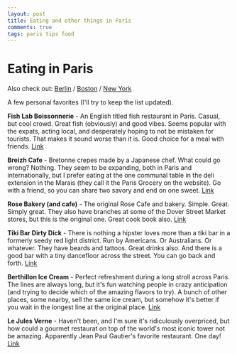 ```yaml
---
layout: post
title: Eating and other things in Paris
comments: true
tags: paris tips food
---
```

# Eating in Paris

Also check out: [Berlin](http://1l2p.net/2014/06/06/Eating-in-Berlin.html) / [Boston](/2014/07/29/Boston-Tips.html) / [New York](/2015/06/15/Eating-in-NYC.html)

A few personal favorites (I'll try to keep the list updated).

**Fish Lab Boissonnerie** - An English titled fish restaurant in Paris. Casual, but cool crowd. Great fish (obviously) and good vibes. Seems popular with the expats, acting local, and desperately hoping to not be mistaken for tourists. That makes it sound worse than it is. Good choice for a meal with friends. [Link](https://www.facebook.com/Fish-La-Boissonnerie-156620904372928/)

**Breizh Cafe** - Bretonne crepes made by a Japanese chef. What could go wrong? Nothing. They seem to be expanding, both in Paris and internationally, but I prefer eating at the one communal table in the deli extension in the Marais (they call it the Paris Grocery on the website). Go with a friend, so you can share two savory and end on one sweet. [Link](http://breizhcafe.com/en/)

**Rose Bakery (and cafe)** - The original Rose Cafe and bakery. Simple. Great. Simply great. They also have branches at some of the Dover Street Market stores, but this is the original one. Great cook book also. [Link](https://www.facebook.com/pages/Rose-Bakery/164385533573542)

**Tiki Bar Dirty Dick** - There is nothing a hipster loves more than a tiki bar in a formerly seedy red light district. Run by Americans. Or Australians. Or whatever. They have beards and tattoos. Great drinks also. And there is a good bar with a tiny dancefloor across the street. You can go back and forth. [Link](http://www.lephysionomiste.fr/bar/dirty-dick/)

**Berthillon Ice Cream** - Perfect refreshment during a long stroll across Paris. The lines are always long, but it's fun watching people in crazy anticipation (and trying to decide which of the amazing flavors to try). A bunch of other places, some nearby, sell the same ice cream, but somehow it's better if you wait in the longest line at the original place. [Link](http://www.berthillon.fr/)

**Le Jules Verne** - Haven't been, and I'm sure it's ridiculously overpriced, but how could a gourmet restaurat on top of the world's most iconic tower not be amazing. Apparently Jean Paul Gautier's favorite restaurant. One day! [Link](http://www.lejulesverne-paris.com/en)
